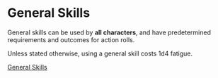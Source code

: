 # General Skills

General skills can be used by **all characters**, and have predetermined requirements and outcomes for action rolls.

Unless stated otherwise, using a general skill costs 1d4 fatigue.

[General Skills](General-Skills/General-Skills.md)

